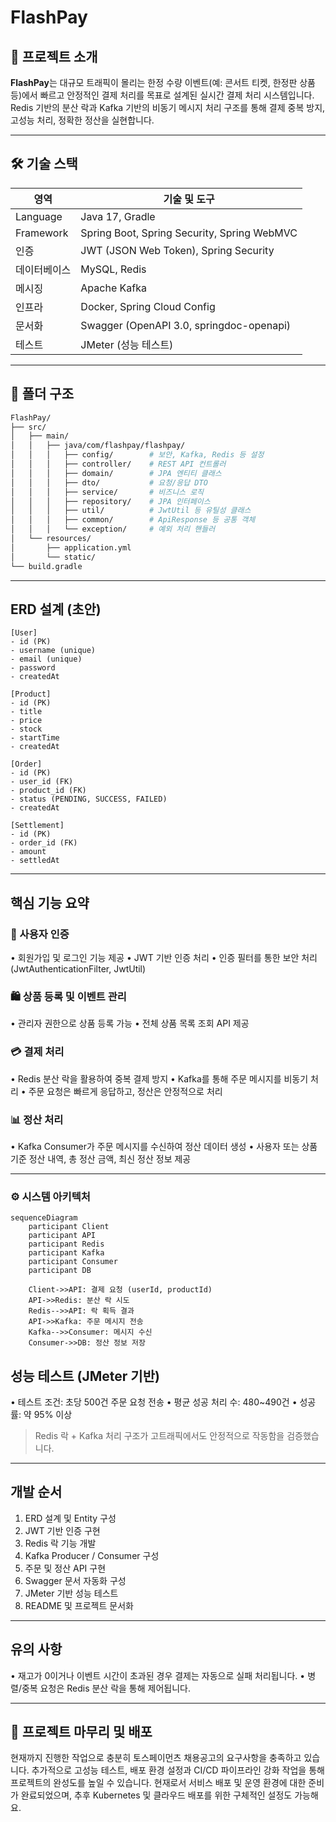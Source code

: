 # FlashPay

## 📌 프로젝트 소개
**FlashPay**는 대규모 트래픽이 몰리는 한정 수량 이벤트(예: 콘서트 티켓, 한정판 상품 등)에서 빠르고 안정적인 결제 처리를 목표로 설계된 실시간 결제 처리 시스템입니다.
Redis 기반의 분산 락과 Kafka 기반의 비동기 메시지 처리 구조를 통해 결제 중복 방지, 고성능 처리, 정확한 정산을 실현합니다.

---

## 🛠 기술 스택

| 영역       | 기술 및 도구                                     |
|------------|--------------------------------------------------|
| Language   | Java 17, Gradle                                  |
| Framework  | Spring Boot, Spring Security, Spring WebMVC      |
| 인증       | JWT (JSON Web Token), Spring Security             |
| 데이터베이스 | MySQL, Redis                                     |
| 메시징     | Apache Kafka                                      |
| 인프라     | Docker, Spring Cloud Config                       |
| 문서화     | Swagger (OpenAPI 3.0, springdoc-openapi)          |
| 테스트     | JMeter (성능 테스트)                              |

---

## 📁 폴더 구조

```bash
FlashPay/
├── src/
│   ├── main/
│   │   ├── java/com/flashpay/flashpay/
│   │   │   ├── config/        # 보안, Kafka, Redis 등 설정
│   │   │   ├── controller/    # REST API 컨트롤러
│   │   │   ├── domain/        # JPA 엔티티 클래스
│   │   │   ├── dto/           # 요청/응답 DTO
│   │   │   ├── service/       # 비즈니스 로직
│   │   │   ├── repository/    # JPA 인터페이스
│   │   │   ├── util/          # JwtUtil 등 유틸성 클래스
│   │   │   ├── common/        # ApiResponse 등 공통 객체
│   │   │   └── exception/     # 예외 처리 핸들러
│   └── resources/
│       ├── application.yml
│       └── static/
└── build.gradle
```

---

## ERD 설계 (초안)

```plaintext
[User]
- id (PK)
- username (unique)
- email (unique)
- password
- createdAt

[Product]
- id (PK)
- title
- price
- stock
- startTime
- createdAt

[Order]
- id (PK)
- user_id (FK)
- product_id (FK)
- status (PENDING, SUCCESS, FAILED)
- createdAt

[Settlement]
- id (PK)
- order_id (FK)
- amount
- settledAt
```

---

## 핵심 기능 요약

### 🔐 사용자 인증
• 회원가입 및 로그인 기능 제공
• JWT 기반 인증 처리
• 인증 필터를 통한 보안 처리 (JwtAuthenticationFilter, JwtUtil)


### 🛍️ 상품 등록 및 이벤트 관리
• 관리자 권한으로 상품 등록 가능
• 전체 상품 목록 조회 API 제공

### 💳 결제 처리
• Redis 분산 락을 활용하여 중복 결제 방지
• Kafka를 통해 주문 메시지를 비동기 처리
• 주문 요청은 빠르게 응답하고, 정산은 안정적으로 처리

### 📊 정산 처리
• Kafka Consumer가 주문 메시지를 수신하여 정산 데이터 생성
• 사용자 또는 상품 기준 정산 내역, 총 정산 금액, 최신 정산 정보 제공

---

### ⚙️ 시스템 아키텍처
```
sequenceDiagram
    participant Client
    participant API
    participant Redis
    participant Kafka
    participant Consumer
    participant DB

    Client->>API: 결제 요청 (userId, productId)
    API->>Redis: 분산 락 시도
    Redis-->>API: 락 획득 결과
    API->>Kafka: 주문 메시지 전송
    Kafka-->>Consumer: 메시지 수신
    Consumer->>DB: 정산 정보 저장
```


## 성능 테스트 (JMeter 기반)

• 테스트 조건: 초당 500건 주문 요청 전송
• 평균 성공 처리 수: 480~490건
• 성공률: 약 95% 이상

> Redis 락 + Kafka 처리 구조가 고트래픽에서도 안정적으로 작동함을 검증했습니다.

---

## 개발 순서

1.	ERD 설계 및 Entity 구성
2.	JWT 기반 인증 구현
3.	Redis 락 기능 개발
4.	Kafka Producer / Consumer 구성
5.	주문 및 정산 API 구현
6.	Swagger 문서 자동화 구성
7.	JMeter 기반 성능 테스트
8.	README 및 프로젝트 문서화

---

## 유의 사항

• 재고가 0이거나 이벤트 시간이 초과된 경우 결제는 자동으로 실패 처리됩니다.
• 병렬/중복 요청은 Redis 분산 락을 통해 제어됩니다.

---

## 🚀 프로젝트 마무리 및 배포

현재까지 진행한 작업으로 충분히 토스페이먼츠 채용공고의 요구사항을 충족하고 있습니다.
추가적으로 고성능 테스트, 배포 환경 설정과 CI/CD 파이프라인 강화 작업을 통해 프로젝트의 완성도를 높일 수 있습니다.
현재로서 서비스 배포 및 운영 환경에 대한 준비가 완료되었으며, 추후 Kubernetes 및 클라우드 배포를 위한 구체적인 설정도 가능해요.
